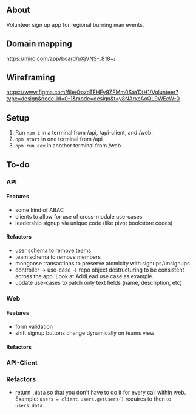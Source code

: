 ## About
Volunteer sign up app for regional burning man events.

## Domain mapping
https://miro.com/app/board/uXjVNS-_818=/

## Wireframing
https://www.figma.com/file/QozoTFHFy9ZFMm0SaYDtH1/Volunteer?type=design&node-id=0-1&mode=design&t=y8NArxcAoQL9WEcW-0

## Setup
1. Run `npm i` in a terminal from /api, /api-client, and /web.
2. `npm start` in one terminal from /api
3. `npm run dev` in another terminal from /web

## To-do

### API

#### Features 
* some kind of ABAC
* clients to allow for use of cross-module use-cases
* leadership signup via unique code (like pivot bookstore codes)

#### Refactors
* user schema to remove teams
* team schema to remove members
* mongoose transactions to preserve atomicity with signups/unsignups
* controller -> use-case -> repo object destructuring to be consistent across the app. Look at AddLead use case as example.
* update use-cases to patch only text fields (name, description, etc)

### Web

#### Features
* form validation
* shift signup buttons change dynamically on teams view

#### Refactors

### API-Client

### Refactors
* return `.data` so that you don't have to do it for every call within web. Example: `users = client.users.getUsers()` requires to then to `users.data`. 